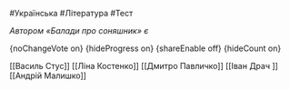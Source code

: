 #Українська #Література #Тест

*Автором «Балади про соняшник» є*

{noChangeVote on}
{hideProgress on}
{shareEnable off}
{hideCount on}

[[Василь Стус]]
[[Ліна Костенко]]
[[Дмитро Павличко]]
[[Іван Драч ]]
[[Андрій Малишко]]
